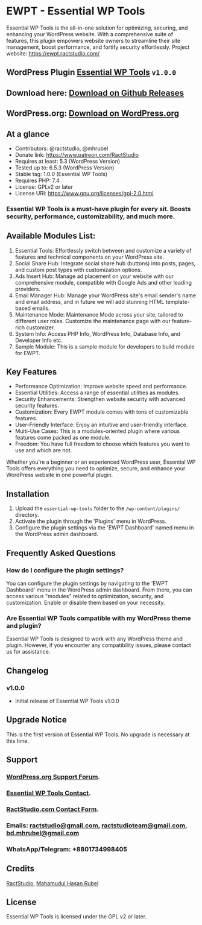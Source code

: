 # EWPT - Essential WP Tools

Essential WP Tools is the all-in-one solution for optimizing, securing, and enhancing your WordPress website. With a comprehensive suite of features, this plugin empowers website owners to streamline their site management, boost performance, and fortify security effortlessly. Project website: https://ewpt.ractstudio.com/

## WordPress Plugin **[Essential WP Tools](https://ewpt.ractstudio.com/)** `v1.0.0`
## Download here: [Download on Github Releases](https://github.com/RactStudio/essential-wp-tools/releases)
## WordPress.org: [Download on WordPress.org](https://wordpress.org/plugins/essential-wp-tools/)

## At a glance

* Contributors:		    @ractstudio, @mhrubel
* Donate link:			  https://www.patreon.com/RactStudio
* Requires at least:  5.3 (WordPress Version)
* Tested up to:		    6.5.3 (WordPress Version)
* Stable tag:			    1.0.0 (Essential WP Tools)
* Requires PHP:		    7.4
* License:					  GPLv2 or later
* License URI:			  https://www.gnu.org/licenses/gpl-2.0.html

### Essential WP Tools is a must-have plugin for every sit. Boosts security, performance, customizability, and much more.

## Available Modules List:

1. Essential Tools: Effortlessly switch between and customize a variety of features and technical components on your WordPress site.
2. Social Share Hub: Integrate social share hub (buttons) into posts, pages, and custom post types with customization options.
3. Ads Insert Hub: Manage ad placement on your website with our comprehensive module, compatible with Google Ads and other leading providers.
4. Email Manager Hub: Manage your WordPress site's email sender's name and email address, and in future we will add stunning HTML template-based emails.
5. Maintenance Mode: Maintenance Mode across your site, tailored to different user roles. Customize the maintenance page with our feature-rich customizer.
6. System Info: Access PHP Info, WordPress Info, Database Info, and Developer Info etc.
7. Sample Module: This is a sample module for developers to build module for EWPT.

## Key Features

- Performance Optimization: Improve website speed and performance.
- Essential Utilities: Access a range of essential utilities as modules.
- Security Enhancements: Strengthen website security with advanced security features.
- Customization: Every EWPT module comes with tons of customizable features.
- User-Friendly Interface: Enjoy an intuitive and user-friendly interface.
- Multi-Use Cases: This is a modules-oriented plugin where various features come packed as one module.
- Freedom: You have full freedom to choose which features you want to use and which are not.

Whether you're a beginner or an experienced WordPress user, Essential WP Tools offers everything you need to optimize, secure, and enhance your WordPress website in one powerful plugin.

## Installation

1. Upload the `essential-wp-tools` folder to the `/wp-content/plugins/` directory.
2. Activate the plugin through the 'Plugins' menu in WordPress.
3. Configure the plugin settings via the 'EWPT Dashboard' named menu in the WordPress admin dashboard.


## Frequently Asked Questions

### How do I configure the plugin settings?
You can configure the plugin settings by navigating to the 'EWPT Dashboard' menu in the WordPress admin dashboard. From there, you can access various "modules" related to optimization, security, and customization. Enable or disable them based on your necessity.

### Are Essential WP Tools compatible with my WordPress theme and plugin?
Essential WP Tools is designed to work with any WordPress theme and plugin. However, if you encounter any compatibility issues, please contact us for assistance.

## Changelog

### v1.0.0
* Initial release of Essential WP Tools v1.0.0

## Upgrade Notice

This is the first version of Essential WP Tools. No upgrade is necessary at this time.

## Support

### [WordPress.org Support Forum](https://wordpress.org/support/plugin/essential-wp-tools).
### [Essential WP Tools Contact](https://ewpt.ractstudio.com/contact/).
### [RactStudio.com Contact Form](https://ractstudio.com/contact/).
### Emails: ractstudio@gmail.com, ractstudioteam@gmail.com, bd.mhrubel@gmail.com
### WhatsApp/Telegram: +8801734998405

## Credits

[RactStudio](https://ractstudio.com/), 
[Mahamudul Hasan Rubel](https://mhr.ractstudio.com/)


## License

Essential WP Tools is licensed under the GPL v2 or later.
